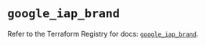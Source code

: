 # `google_iap_brand`

Refer to the Terraform Registry for docs: [`google_iap_brand`](https://registry.terraform.io/providers/hashicorp/google/6.45.0/docs/resources/iap_brand).
